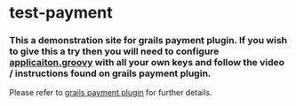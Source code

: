 # test-payment

### This a demonstration site for grails payment plugin. If you wish to give this a try then you will need to configure [applicaiton.groovy](https://raw.githubusercontent.com/vahidhedayati/test-payment/main/grails-app/conf/application.groovy) with all your own keys and follow the video / instructions found on grails payment plugin.

Please refer to [grails payment plugin](https://github.com/vahidhedayati/grails-payment) for further details.
